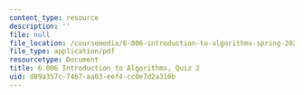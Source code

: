 ```yaml
---
content_type: resource
description: ''
file: null
file_location: /coursemedia/6-006-introduction-to-algorithms-spring-2020/d89a357c7467aa03eef4cc0e7d2a310b_MIT6_006S20_q2.pdf
file_type: application/pdf
resourcetype: Document
title: 6.006 Introduction to Algorithms, Quiz 2
uid: d89a357c-7467-aa03-eef4-cc0e7d2a310b
---
```

